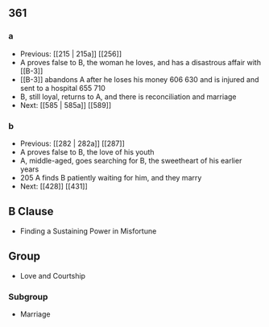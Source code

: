 ## 361
### a
- Previous: [[215 | 215a]] [[256]] 
- A proves false to B, the woman he loves, and has a disastrous affair with [[B-3]]
- [[B-3]] abandons A after he loses his money 606 630 and is injured and sent to a hospital 655 710
- B, still loyal, returns to A, and there is reconciliation and marriage
- Next: [[585 | 585a]] [[589]] 

### b
- Previous: [[282 | 282a]] [[287]] 
- A proves false to B, the love of his youth
- A, middle-aged, goes searching for B, the sweetheart of his earlier years
- 205 A finds B patiently waiting for him, and they marry
- Next: [[428]] [[431]] 

## B Clause
- Finding a Sustaining Power in Misfortune

## Group
- Love and Courtship

### Subgroup
- Marriage

